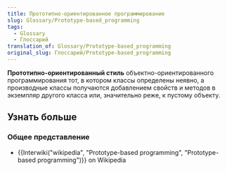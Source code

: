 ```yaml
---
title: Прототипно-ориентированное программирование
slug: Glossary/Prototype-based_programming
tags:
  - Glossary
  - Глоссарий
translation_of: Glossary/Prototype-based_programming
original_slug: Глоссарий/Prototype-based_programming
---
```

**Прототипно-ориентированный стиль** объектно-ориентированного программирования тот, в котором классы определены неявно, а производные классы получаются добавлением свойств и методов в экземпляр другого класса или, значительно реже, к пустому объекту.

## Узнать больше

### Общее представление

- {{Interwiki("wikipedia", "Prototype-based programming", "Prototype-based programming")}} on Wikipedia
